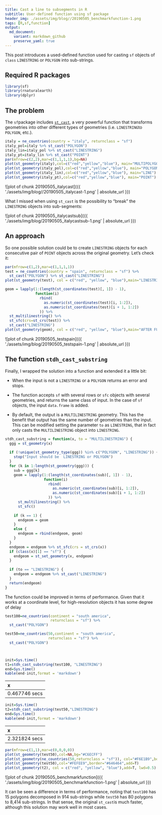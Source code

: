 ```yaml
---
title: Cast a line to subsegments in R
subtitle: User-defined function using sf package
header_img: ./assets/img/blog//20190505_benchmarkfunction-1.png
tags: [R,sf,function]
output: 
  md_document:
    variant: markdown_github
    preserve_yaml: true
---
```


This post introduces a used-defined function used for casting `sf`
objects of `class` `LINESTRING` or `POLYGON` into sub-strings.

Required R packages
-------------------

``` r
library(sf)
library(rnaturalearth)
library(dplyr)
```

The problem
-----------

The `sf`package includes
[`st_cast`](https://r-spatial.github.io/sf/reference/st_cast.html), a
very powerful function that transforms geometries into other different
types of geometries (i.e. `LINESTRING`to `POLYGON`, etc.).

``` r
italy = ne_countries(country = "italy", returnclass = "sf")
italy_pol=italy %>% st_cast("POLYGON")
italy_lin=italy_pol %>% st_cast("LINESTRING")
italy_pt=italy_lin %>% st_cast("POINT")
par(mfrow=c(2,2),mar=c(1,1,1,1),bg=NA)
plot(st_geometry(italy),col=c("red","yellow","blue"), main="MULTIPOLYGON")
plot(st_geometry(italy_pol),col=c("red","yellow","blue"), main="POLYGON")
plot(st_geometry(italy_lin),col=c("red","yellow","blue"), main="LINE")
plot(st_geometry(italy_pt),col=c("red","yellow","blue"), main="POINT")
```

![plot of chunk 20190505_italycast]({{ './assets/img/blog//20190505_italycast-1.png' | absolute_url }})

What I missed when using `st_cast` is the possibility to “break” the
`LINESTRING` objects into sub-segments:

![plot of chunk 20190505_italycastsub]({{ './assets/img/blog/20190505_italycastsub-1.png' | absolute_url }})

An approach
-----------

So one possible solution could be to create `LINESTRING` objects for
each consecutive pair of `POINT` objects across the original geometry.
Let’s check it:

``` r
par(mfrow=c(1,2),mar=c(1,1,1,1))
test = ne_countries(country = "spain", returnclass = "sf") %>%
  st_cast("POLYGON") %>% st_cast("LINESTRING")
plot(st_geometry(test), col = c("red", "yellow", "blue"),main="LINESTRING")

geom = lapply(1:(length(st_coordinates(test)[, 1]) - 1),
              function(i)
                rbind(
                  as.numeric(st_coordinates(test)[i, 1:2]),
                  as.numeric(st_coordinates(test)[i + 1, 1:2])
                )) %>%
  st_multilinestring() %>%
  st_sfc(crs=st_crs(test)) %>%
  st_cast("LINESTRING")
plot(st_geometry(geom), col = c("red", "yellow", "blue"),main="AFTER FUNCTION")
```

![plot of chunk 20190505_testspain]({{ './assets/img/blog/20190505_testspain-1.png' | absolute_url }})

The function `stdh_cast_substring`
----------------------------------

Finally, I wrapped the solution into a function and extended it a little
bit:

-   When the input is not a `LINESTRING` or a `POLYGON` returns an error
    and stops.

-   The function accepts `sf` with several rows or `sfc` objects with
    several geometries, and returns the same class of input. In the case
    of `sf` objects, the input `data.frame` is added.

-   By default, the output is a `MULTILINESTRING` geometry. This has the
    benefit that output has the same number of geometries than the
    input. This can be modified setting the parameter `to` as
    `LINESTRING`, that in fact only casts the `MULTILINESTRING` object
    into `LINESTRING`.

``` r
stdh_cast_substring = function(x, to = "MULTILINESTRING") {
  ggg = st_geometry(x)
  
  if (!unique(st_geometry_type(ggg)) %in% c("POLYGON", "LINESTRING")) {
    stop("Input should be  LINESTRING or POLYGON")
  }
  for (k in 1:length(st_geometry(ggg))) {
    sub = ggg[k]
    geom = lapply(1:(length(st_coordinates(sub)[, 1]) - 1),
                  function(i)
                    rbind(
                      as.numeric(st_coordinates(sub)[i, 1:2]),
                      as.numeric(st_coordinates(sub)[i + 1, 1:2])
                    )) %>%
      st_multilinestring() %>%
      st_sfc()
    
    if (k == 1) {
      endgeom = geom
    }
    else {
      endgeom = rbind(endgeom, geom)
    }
  }
  endgeom = endgeom %>% st_sfc(crs = st_crs(x))
  if (class(x)[1] == "sf") {
    endgeom = st_set_geometry(x, endgeom)
  }
  
  if (to == "LINESTRING") {
    endgeom = endgeom %>% st_cast("LINESTRING")
  }
  return(endgeom)
}
```

The function could be improved in terms of performance. Given that it
works at a coordinate level, for high-resolution objects it has some
degree of delay

``` r
test100=ne_countries(continent = "south america",
                     returnclass = "sf") %>% 
  st_cast("POLYGON")

test50=ne_countries(50,continent = "south america",
                    returnclass = "sf") %>%
  st_cast("POLYGON")



init=Sys.time()
t1=stdh_cast_substring(test100, "LINESTRING")
end=Sys.time()
kable(end-init,format = 'markdown')
```

| x             |
|:--------------|
| 0.467746 secs |

``` r
init=Sys.time()
t2=stdh_cast_substring(test50,"LINESTRING")
end=Sys.time()
kable(end-init,format = 'markdown')
```

| x             |
|:--------------|
| 2.321824 secs |

``` r
par(mfrow=c(1,1),mar=c(0,0,0,0))
plot(st_geometry(test50),col=NA,bg="#C6ECFF")
plot(st_geometry(ne_countries(50,returnclass = "sf")), col="#F6E1B9",border="#646464",add=T)
plot(st_geometry(test50),col="#FEFEE9",border="#646464",add=T)
plot(st_geometry(t2), col = c("red", "yellow", "blue"),add=T, lwd=0.5)
```

![plot of chunk 20190505_benchmarkfunction]({{ './assets/img/blog/20190505_benchmarkfunction-1.png' | absolute_url }})

It can be seen a difference in terms of performance, noting that
`test100` has 15 polygons decomposed in 914 sub-strings while `test50`
has 80 polygons to 8,414 sub-strings. In that sense, the original
`st_cast`is much faster, although this solution may work well in most
cases.
